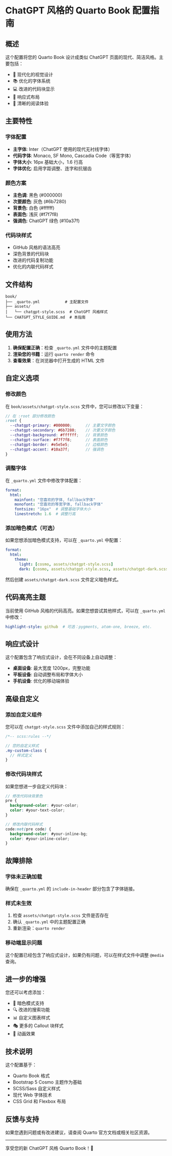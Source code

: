 # ChatGPT 风格的 Quarto Book 配置指南

## 概述

这个配置将您的 Quarto Book 设计成类似 ChatGPT 页面的现代、简洁风格。主要包括：

- 🎨 现代化的视觉设计
- 📚 优化的字体系统
- 💻 改进的代码块显示
- 📱 响应式布局
- 🎯 清晰的阅读体验

## 主要特性

### 字体配置
- **主字体**: Inter（ChatGPT 使用的现代无衬线字体）
- **代码字体**: Monaco, SF Mono, Cascadia Code（等宽字体）
- **字体大小**: 16px 基础大小，1.6 行高
- **字体优化**: 启用字距调整、连字和抗锯齿

### 颜色方案
- **主色调**: 黑色 (#000000)
- **次要颜色**: 灰色 (#6b7280)
- **背景色**: 白色 (#ffffff)
- **表面色**: 浅灰 (#f7f7f8)
- **强调色**: ChatGPT 绿色 (#10a37f)

### 代码块样式
- GitHub 风格的语法高亮
- 深色背景的代码块
- 改进的代码复制功能
- 优化的内联代码样式

## 文件结构

```
book/
├── _quarto.yml           # 主配置文件
├── assets/
│   └── chatgpt-style.scss  # ChatGPT 风格样式
└── CHATGPT_STYLE_GUIDE.md  # 本指南
```

## 使用方法

1. **确保配置正确**：检查 `_quarto.yml` 文件中的主题配置
2. **渲染您的书籍**：运行 `quarto render` 命令
3. **查看效果**：在浏览器中打开生成的 HTML 文件

## 自定义选项

### 修改颜色
在 `book/assets/chatgpt-style.scss` 文件中，您可以修改以下变量：

```scss
// 在 :root 部分修改颜色
:root {
  --chatgpt-primary: #000000;      // 主要文字颜色
  --chatgpt-secondary: #6b7280;    // 次要文字颜色
  --chatgpt-background: #ffffff;   // 背景颜色
  --chatgpt-surface: #f7f7f8;      // 表面颜色
  --chatgpt-border: #e5e5e5;       // 边框颜色
  --chatgpt-accent: #10a37f;       // 强调色
}
```

### 调整字体
在 `_quarto.yml` 文件中修改字体配置：

```yaml
format:
  html:
    mainfont: "您喜欢的字体, fallback字体"
    monofont: "您喜欢的等宽字体, fallback字体"
    fontsize: "16px"  # 调整基础字体大小
    linestretch: 1.6  # 调整行高
```

### 添加暗色模式（可选）
如果您想添加暗色模式支持，可以在 `_quarto.yml` 中配置：

```yaml
format:
  html:
    theme:
      light: [cosmo, assets/chatgpt-style.scss]
      dark: [cosmo, assets/chatgpt-style.scss, assets/chatgpt-dark.scss]
```

然后创建 `assets/chatgpt-dark.scss` 文件定义暗色样式。

## 代码高亮主题

当前使用 GitHub 风格的代码高亮。如果您想尝试其他样式，可以在 `_quarto.yml` 中修改：

```yaml
highlight-style: github  # 可选：pygments, atom-one, breeze, etc.
```

## 响应式设计

这个配置包含了响应式设计，会在不同设备上自动调整：

- **桌面设备**: 最大宽度 1200px，完整功能
- **平板设备**: 自动调整布局和字体大小
- **手机设备**: 优化的移动端体验

## 高级自定义

### 添加自定义组件
您可以在 `chatgpt-style.scss` 文件中添加自己的样式规则：

```scss
/*-- scss:rules --*/

// 您的自定义样式
.my-custom-class {
  // 样式定义
}
```

### 修改代码块样式
如果您想进一步自定义代码块：

```scss
// 修改代码块背景色
pre {
  background-color: #your-color;
  color: #your-text-color;
}

// 修改内联代码样式
code:not(pre code) {
  background-color: #your-inline-bg;
  color: #your-inline-color;
}
```

## 故障排除

### 字体未正确加载
确保在 `_quarto.yml` 的 `include-in-header` 部分包含了字体链接。

### 样式未生效
1. 检查 `assets/chatgpt-style.scss` 文件是否存在
2. 确认 `_quarto.yml` 中的主题配置正确
3. 重新渲染：`quarto render`

### 移动端显示问题
这个配置已经包含了响应式设计，如果仍有问题，可以在样式文件中调整 `@media` 查询。

## 进一步的增强

您还可以考虑添加：

- 🌙 暗色模式支持
- 🔍 改进的搜索功能
- 📊 自定义图表样式
- 🎭 更多的 Callout 块样式
- 🚀 动画效果

## 技术说明

这个配置基于：
- Quarto Book 格式
- Bootstrap 5 Cosmo 主题作为基础
- SCSS/Sass 自定义样式
- 现代 Web 字体技术
- CSS Grid 和 Flexbox 布局

## 反馈与支持

如果您遇到问题或有改进建议，请查阅 Quarto 官方文档或相关社区资源。

---

享受您的新 ChatGPT 风格 Quarto Book！🎉
